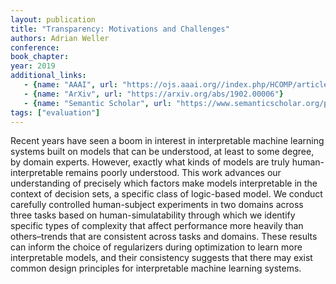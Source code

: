 ```yaml
---
layout: publication
title: "Transparency: Motivations and Challenges"
authors: Adrian Weller
conference: 
book_chapter:
year: 2019
additional_links:
   - {name: "AAAI", url: "https://ojs.aaai.org//index.php/HCOMP/article/view/5280"}
   - {name: "ArXiv", url: "https://arxiv.org/abs/1902.00006"}
   - {name: "Semantic Scholar", url: "https://www.semanticscholar.org/paper/Human-Evaluation-of-Models-Built-for-Lage-Chen/f9da80f9cf820b678bd891eedc5aa1f1a89d2103"}
tags: ["evaluation"]
---
```

Recent years have seen a boom in interest in interpretable machine learning systems built on models that can be understood, at least to some degree, by domain experts. However, exactly what kinds of models are truly human-interpretable remains poorly understood. This work advances our understanding of precisely which factors make models interpretable in the context of decision sets, a specific class of logic-based model. We conduct carefully controlled human-subject experiments in two domains across three tasks based on human-simulatability through which we identify specific types of complexity that affect performance more heavily than others–trends that are consistent across tasks and domains. These results can inform the choice of regularizers during optimization to learn more interpretable models, and their consistency suggests that there may exist common design principles for interpretable machine learning systems.